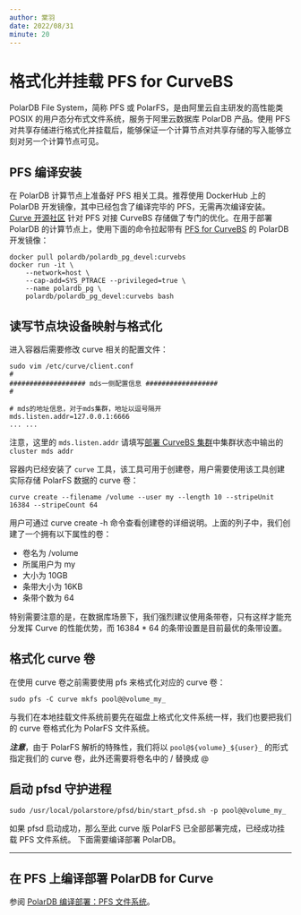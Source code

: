 ```yaml
---
author: 棠羽
date: 2022/08/31
minute: 20
---
```


# 格式化并挂载 PFS for CurveBS

<ArticleInfo :frontmatter=$frontmatter></ArticleInfo>

PolarDB File System，简称 PFS 或 PolarFS，是由阿里云自主研发的高性能类 POSIX 的用户态分布式文件系统，服务于阿里云数据库 PolarDB 产品。使用 PFS 对共享存储进行格式化并挂载后，能够保证一个计算节点对共享存储的写入能够立刻对另一个计算节点可见。

## PFS 编译安装

在 PolarDB 计算节点上准备好 PFS 相关工具。推荐使用 DockerHub 上的 PolarDB 开发镜像，其中已经包含了编译完毕的 PFS，无需再次编译安装。[Curve 开源社区](https://github.com/opencurve) 针对 PFS 对接 CurveBS 存储做了专门的优化。在用于部署 PolarDB 的计算节点上，使用下面的命令拉起带有 [PFS for CurveBS](https://github.com/opencurve/PolarDB-FileSystem) 的 PolarDB 开发镜像：

```shell
docker pull polardb/polardb_pg_devel:curvebs
docker run -it \
    --network=host \
    --cap-add=SYS_PTRACE --privileged=true \
    --name polardb_pg \
    polardb/polardb_pg_devel:curvebs bash
```

## 读写节点块设备映射与格式化

进入容器后需要修改 curve 相关的配置文件：

```shell
sudo vim /etc/curve/client.conf
#
################### mds一侧配置信息 ##################
#

# mds的地址信息，对于mds集群，地址以逗号隔开
mds.listen.addr=127.0.0.1:6666
... ...
```

注意，这里的 `mds.listen.addr` 请填写[部署 CurveBS 集群](./storage-curvebs.md#部署-curvebs-集群)中集群状态中输出的 `cluster mds addr`

容器内已经安装了 `curve` 工具，该工具可用于创建卷，用户需要使用该工具创建实际存储 PolarFS 数据的 curve 卷：

```shell
curve create --filename /volume --user my --length 10 --stripeUnit 16384 --stripeCount 64
```

用户可通过 curve create -h 命令查看创建卷的详细说明。上面的列子中，我们创建了一个拥有以下属性的卷：

- 卷名为 /volume
- 所属用户为 my
- 大小为 10GB
- 条带大小为 16KB
- 条带个数为 64

特别需要注意的是，在数据库场景下，我们强烈建议使用条带卷，只有这样才能充分发挥 Curve 的性能优势，而 16384 \* 64 的条带设置是目前最优的条带设置。

## 格式化 curve 卷

在使用 curve 卷之前需要使用 pfs 来格式化对应的 curve 卷：

```shell
sudo pfs -C curve mkfs pool@@volume_my_
```

与我们在本地挂载文件系统前要先在磁盘上格式化文件系统一样，我们也要把我们的 curve 卷格式化为 PolarFS 文件系统。

**_注意_**，由于 PolarFS 解析的特殊性，我们将以 `pool@${volume}_${user}_` 的形式指定我们的 curve 卷，此外还需要将卷名中的 / 替换成 @

## 启动 pfsd 守护进程

```shell
sudo /usr/local/polarstore/pfsd/bin/start_pfsd.sh -p pool@@volume_my_
```

如果 pfsd 启动成功，那么至此 curve 版 PolarFS 已全部部署完成，已经成功挂载 PFS 文件系统。
下面需要编译部署 PolarDB。

---

## 在 PFS 上编译部署 PolarDB for Curve

参阅 [PolarDB 编译部署：PFS 文件系统](./db-pfs-curve.md)。
